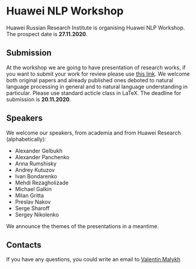 # Huawei NLP Workshop

Huawei Russian Research Institute is organising Huawei NLP Workshop. The prospect date is **27.11.2020**.

## Submission
At the workshop we are going to have presentation of research works, if you want to submit your work for review please use [this link](https://easychair.org/my/conference?conf=hnlp20#). We welcome both original papers and already published ones deboted to natural language processing in general and to natural language understanding in particular. Please use standard acticle class in LaTeX. The deadline for submission is __20.11.2020__.

## Speakers
We welcome our speakers, from academia and from Huawei Research (alphabetically):

* Alexander Gelbukh
* Alexander Panchenko
* Anna Rumshisky
* Andrey Kutuzov
* Ivan Bondarenko
* Mehdi Rezagholizade
* Michael Galkin
* Milan Gritta
* Preslav Nakov
* Serge Sharoff
* Sergey Nikolenko


We announce the themes of the presentations in a meantime.

## Contacts
If you have any questions, you could write an email to [Valentin Malykh](mailto:valentin.malykh@huawei.com) 
